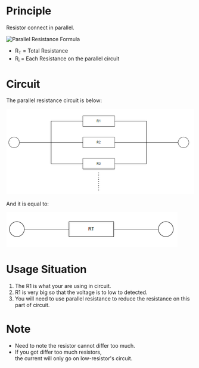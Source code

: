 # Principle
Resistor connect in parallel.  

<img src="https://latex.codecogs.com/svg.latex?\frac{1}{R_T}%20=%20\sum_{i=1}^{n}%20\frac{1}{R_i}" alt="Parallel Resistance Formula">

- R<sub>T</sub> = Total Resistance
- R<sub>i</sub> = Each Resistance on the parallel circuit

# Circuit
The parallel resistance circuit is below:  

![Parallel Resistance Circuit](/01_Parallel-Resistance/images/ParaResis_1.PNG)  

And it is equal to:  

![Parallel Resistance Circuit](/01_Parallel-Resistance/images/ParaResis_2.PNG)

# Usage Situation
1. The R1 is what your are using in circuit. 
2. R1 is very big so that the voltage is to low to detected.
3. You will need to use parallel resistance to reduce the resistance on this part of circuit. 

# Note
- Need to note the resistor cannot differ too much.
- If you got differ too much resistors,  
the current will only go on low-resistor's circuit.